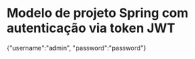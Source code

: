 # Modelo de projeto Spring com autenticação via token JWT

{"username":"admin", "password":"password"}
